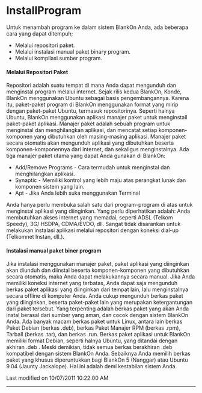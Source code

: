 # InstallProgram

Untuk menambah program ke dalam sistem BlankOn Anda, ada beberapa cara yang dapat ditempuh;
  * Melalui repositori paket.
  * Melalui instalasi manual paket binary program.
  * Melalui kompilasi sumber program.

#### Melalui Repositori Paket

Repositori adalah suatu tempat di mana Anda dapat mengunduh dan menginstal program melalui internet. Sejak rilis kedua BlankOn, Konde, BlankOn 
menggunakan Ubuntu sebagai basis pengembangannya. Karena itu, paket-paket program di BlankOn menggunakan format yang mirip dengan paket-paket Ubuntu, 
termasuk repositorinya. Seperti halnya Ubuntu, BlankOn menggunakan aplikasi manajer paket untuk menginstall paket-paket aplikasi. Manajer paket adalah 
sebuah program untuk menginstal dan menghilangkan aplikasi, dan mencatat setiap komponen-komponen yang dibutuhkan oleh masing-masing aplikasi. Manajer 
paket secara otomatis akan mengunduh aplikasi yang dibutuhkan beserta komponen-komponennya dari internet, dan sekaligus menginstalnya. Ada tiga 
manajer paket utama yang dapat Anda gunakan di BlankOn:
  * Add/Remove Programs - Cara termudah untuk menginstal dan menghilangkan aplikasi.
  * Synaptic - Memiliki kontrol yang lebih maju atas perangkat lunak dan komponen sistem yang lain.
  * Apt - Jika Anda lebih suka menggunakan Terminal

Anda hanya perlu membuka salah satu dari program-program di atas untuk menginstal aplikasi yang diinginkan. Yang perlu diperhatikan adalah: Anda 
membutuhkan akses internet yang memadai, seperti ADSL (Telkom Speedy), 3G/ HSDPA, CDMA/EVDO, dll. Sangat tidak disarankan untuk melakukan instalasi 
aplikasi melalui repositori dengan koneksi dial-up (Telkomnet Instan, dll.).

#### Instalasi manual paket biner program

Jika instalasi menggunakan manajer paket, paket aplikasi yang diinginkan akan diunduh dan diinstal beserta komponen-komponen yang dibutuhkan secara 
otomatis, maka Anda dapat melakukannya secara manual. Jika Anda memiliki koneksi internet yang terbatas, Anda dapat saja mengunduh berkas paket 
aplikasi yang diinginkan dari tempat lain, lalu menginstalnya secara offline di komputer Anda. Anda cukup mengunduh berkas paket yang diinginkan, 
beserta paket-paket lain yang merupakan ketergantungan dari paket tersebut. Yang terpenting adalah berkas paket yang akan Anda instal berasal dari 
sumber yang aman, dan cocok dengan sistem BlankOn Anda. Ada banyak macam berkas paket untuk Linux, antara lain berkas Paket Debian (berkas .deb), 
berkas Paket Manajer RPM (berkas .rpm), Tarball (berkas .tar), dan berkas .run. Berkas paket aplikasi untuk BlankOn memiliki format Debian, seperti 
halnya Ubuntu, yang ditandai dengan akhiran .deb . Meski demikian, tidak semua berkas berakhiran .deb kompatibel dengan sistem BlankOn Anda. Sebaiknya 
Anda memilih berkas paket yang khusus diperuntukkan bagi BlankOn 5 (Nanggar) atau Ubuntu 9.04 (Jaunty Jackalope). Hal ini adalah demi kestabilan 
sistem Anda.

 Last modified on 10/07/2011 10:22:00 AM

---
 



